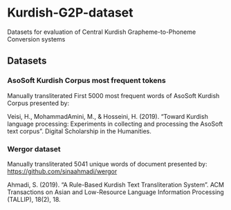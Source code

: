 # Kurdish-G2P-dataset
Datasets for evaluation of Central Kurdish Grapheme-to-Phoneme Conversion systems

## Datasets

### AsoSoft Kurdish Corpus most frequent tokens
Manually transliterated First 5000 most frequent words of AsoSoft Kurdish Corpus presented by:

Veisi, H., MohammadAmini, M., & Hosseini, H. (2019). “Toward Kurdish language processing: Experiments in collecting and processing the AsoSoft text corpus”. Digital Scholarship in the Humanities.

### Wergor dataset
Manually transliterated 5041 unique words of document presented by: https://github.com/sinaahmadi/wergor

Ahmadi, S. (2019). “A Rule-Based Kurdish Text Transliteration System”. ACM Transactions on Asian and Low-Resource Language Information Processing (TALLIP), 18(2), 18.
